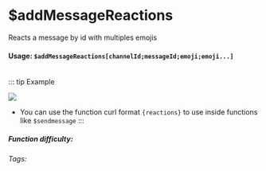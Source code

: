 # $addMessageReactions
Reacts a message by id with multiples emojis

#### Usage: `$addMessageReactions[channelId;messageId;emoji;emoji...]`
<br/>
::: tip Example

![](https://cdn.discordapp.com/attachments/914682255346118687/940728413315027014/Screenshot_20220208185842.jpg)
- You can use the function curl format `{reactions}` to use inside functions like `$sendmessage`
:::

##### Function difficulty: <Badge type="tip" text="Easy" vertical="middle" /> 
###### Tags: <Badge type="tip" text="add" vertical="middle" /> <Badge type="tip" text="message" vertical="middle" /> <Badge type="tip" text="reactions" vertical="middle" />